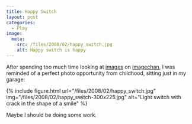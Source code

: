 ```yaml
---
title: Happy Switch
layout: post
categories:
  - Play
image:
  meta:
    src: /files/2008/02/happy_switch.jpg
    alt: Happy switch is happy
---
```

After spending too much time looking at [images](http://imagechan.com/img/4093/) on [imagechan](http://imagechan.com/img/4062/), I was reminded of a perfect photo opportunity from childhood, sitting just in my garage:

{% include figure.html url="/files/2008/02/happy_switch.jpg" img="/files/2008/02/happy_switch-300x225.jpg" alt="Light switch with crack in the shape of a smile" %}

Maybe I should be doing some work.
